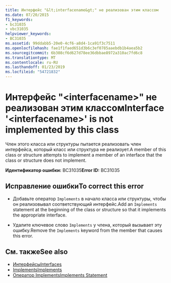 ```yaml
---
title: Интерфейс "&lt;interfacename&gt;" не реализован этим классом
ms.date: 07/20/2015
f1_keywords:
- bc31035
- vbc31035
helpviewer_keywords:
- BC31035
ms.assetid: 99ddabb5-20e0-4cf6-a8d4-1ca91f3c7511
ms.openlocfilehash: fae1f1faed651d3b6c3ef0785aaebdb1b4aea5b2
ms.sourcegitcommit: 6b308cf6d627d78ee36dbbae8972a310ac7fd6c8
ms.translationtype: MT
ms.contentlocale: ru-RU
ms.lasthandoff: 01/23/2019
ms.locfileid: "54721832"
---
```

# <a name="interface-ltinterfacenamegt-is-not-implemented-by-this-class"></a><span data-ttu-id="f6ed7-102">Интерфейс "&lt;interfacename&gt;" не реализован этим классом</span><span class="sxs-lookup"><span data-stu-id="f6ed7-102">Interface '&lt;interfacename&gt;' is not implemented by this class</span></span>
<span data-ttu-id="f6ed7-103">Член этого класса или структуры пытается реализовать член интерфейса, который класс или структура не реализует.</span><span class="sxs-lookup"><span data-stu-id="f6ed7-103">A member of this class or structure attempts to implement a member of an interface that the class or structure does not implement.</span></span>  
  
 <span data-ttu-id="f6ed7-104">**Идентификатор ошибки:** BC31035</span><span class="sxs-lookup"><span data-stu-id="f6ed7-104">**Error ID:** BC31035</span></span>  
  
## <a name="to-correct-this-error"></a><span data-ttu-id="f6ed7-105">Исправление ошибки</span><span class="sxs-lookup"><span data-stu-id="f6ed7-105">To correct this error</span></span>  
  
-   <span data-ttu-id="f6ed7-106">Добавьте оператор `Implements` в начало класса или структуры, чтобы он реализовывал соответствующий интерфейс.</span><span class="sxs-lookup"><span data-stu-id="f6ed7-106">Add an `Implements` statement at the beginning of the class or structure so that it implements the appropriate interface.</span></span>  
  
-   <span data-ttu-id="f6ed7-107">Удалите ключевое слово `Implements` у члена, который вызывает эту ошибку.</span><span class="sxs-lookup"><span data-stu-id="f6ed7-107">Remove the `Implements` keyword from the member that causes this error.</span></span>  
  
## <a name="see-also"></a><span data-ttu-id="f6ed7-108">См. также</span><span class="sxs-lookup"><span data-stu-id="f6ed7-108">See also</span></span>
- [<span data-ttu-id="f6ed7-109">Интерфейсы</span><span class="sxs-lookup"><span data-stu-id="f6ed7-109">Interfaces</span></span>](../../visual-basic/programming-guide/language-features/interfaces/index.md)
- [<span data-ttu-id="f6ed7-110">Implements</span><span class="sxs-lookup"><span data-stu-id="f6ed7-110">Implements</span></span>](../../visual-basic/language-reference/statements/implements-clause.md)
- [<span data-ttu-id="f6ed7-111">Оператор Implements</span><span class="sxs-lookup"><span data-stu-id="f6ed7-111">Implements Statement</span></span>](../../visual-basic/language-reference/statements/implements-statement.md)
